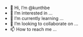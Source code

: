 - 👋 Hi, I’m @kunthbe
- 👀 I’m interested in ...
- 🌱 I’m currently learning ...
- 💞️ I’m looking to collaborate on ...
- 📫 How to reach me ...

<!---
kunthbe/kunthbe is a ✨ special ✨ repository because its `README.md` (this file) appears on your GitHub profile.
You can click the Preview link to take a look at your changes.
--->
